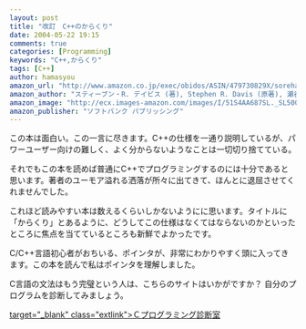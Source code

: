 ```yaml
---
layout: post
title: "改訂　C++のからくり"
date: 2004-05-22 19:15
comments: true
categories: [Programming]
keywords: "C++,からくり"
tags: [C++]
author: hamasyou
amazon_url: "http://www.amazon.co.jp/exec/obidos/ASIN/479730829X/sorehabooks-22"
amazon_author: "スティーブン・R. デイビス (著), Stephen R. Davis (原著), 瀬谷 啓介 (翻訳)"
amazon_image: "http://ecx.images-amazon.com/images/I/51S4AA687SL._SL500_AA300_.jpg"
amazon_publisher: "ソフトバンク パブリッシング"
---
```


この本は面白い。この一言に尽きます。C++の仕様を一通り説明しているが、パワーユーザー向けの難しく、よく分からないようなことは一切切り捨てている。


<!-- more -->

それでもこの本を読めば普通にC++でプログラミングするのには十分であると思います。著者のユーモア溢れる洒落が所々に出てきて、ほんとに退屈させてくれませんでした。

これほど読みやすい本は数えるくらいしかないようにに思います。タイトルに「からくり」とあるように、どうしてこの仕様はなくてはならないのかといったところに焦点を当てているところも新鮮でよかったです。

C/C++言語初心者がおちいる、ポインタが、非常にわかりやすく頭に入ってきます。この本を読んで私はポインタを理解しました。


C言語の文法はもう完璧という人は、こちらのサイトはいかがですか？
自分のプログラムを診断してみましょう。

[ target="_blank" class="extlink">Ｃプログラミング診断室](http://www.pro.or.jp/~fuji/mybooks/cdiag/)




